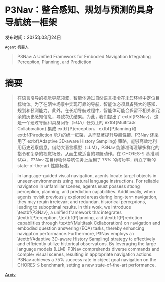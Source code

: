 # P3Nav：整合感知、规划与预测的具身导航统一框架

发布时间：2025年03月24日

`Agent` `机器人`

> P3Nav: A Unified Framework for Embodied Navigation Integrating Perception, Planning, and Prediction

# 摘要

> 在语言引导的视觉导航领域，智能体通过自然语言指令在未知环境中定位目标物体。为了在陌生场景中实现可靠的导航，智能体必须具备强大的感知、规划和预测能力。此外，在长期导航过程中，智能体可能会保留不相关和冗余的历史感知信息，导致次优结果。为此，我们提出了 	extbf{P3Nav}，这是一个通过导航和具身问答（EQA）任务上的 	extbf{Multitask Collaboration} 集成 	extbf{P}erception、	extbf{P}lanning 和 	extbf{P}rediction 能力的统一框架，从而显著提升导航性能。P3Nav 还采用了 	extbf{Adaptive 3D-aware History Sampling} 策略，能够高效地利用历史观察信息。借助大语言模型（LLM），P3Nav 能够准确理解多样化的指令和复杂的视觉场景，从而生成适当的导航动作。在 $\mathrm{CHORES}$-$\mathbb{S}$ 基准测试中，P3Nav 在目标物体导航任务上达到了 75\% 的成功率，树立了新的 state-of-the-art 性能标准。

> In language-guided visual navigation, agents locate target objects in unseen environments using natural language instructions. For reliable navigation in unfamiliar scenes, agents must possess strong perception, planning, and prediction capabilities. Additionally, when agents revisit previously explored areas during long-term navigation, they may retain irrelevant and redundant historical perceptions, leading to suboptimal results. In this work, we introduce \textbf{P3Nav}, a unified framework that integrates \textbf{P}erception, \textbf{P}lanning, and \textbf{P}rediction capabilities through \textbf{Multitask Collaboration} on navigation and embodied question answering (EQA) tasks, thereby enhancing navigation performance. Furthermore, P3Nav employs an \textbf{Adaptive 3D-aware History Sampling} strategy to effectively and efficiently utilize historical observations. By leveraging the large language models (LLM), P3Nav comprehends diverse commands and complex visual scenes, resulting in appropriate navigation actions. P3Nav achieves a 75\% success rate in object goal navigation on the $\mathrm{CHORES}$-$\mathbb{S}$ benchmark, setting a new state-of-the-art performance.

[Arxiv](https://arxiv.org/abs/2503.18525)